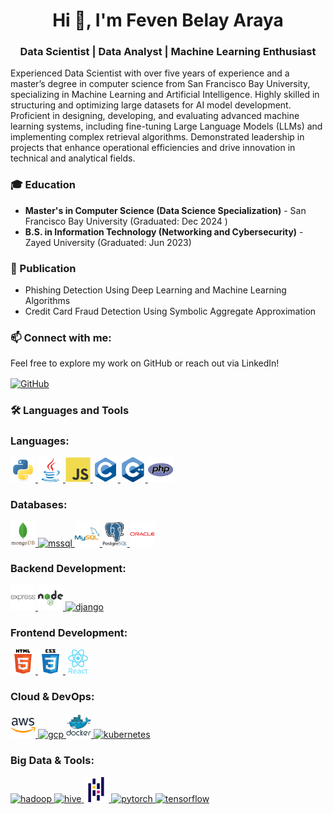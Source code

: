 <h1 align="center">Hi 👋, I'm Feven Belay Araya</h1>
<h3 align="center">Data Scientist | Data Analyst | Machine Learning Enthusiast
</h3>
<p>
Experienced Data Scientist with over five years of experience and a master’s degree in computer science from San Francisco Bay University, specializing in Machine Learning and Artificial Intelligence. Highly skilled in structuring and optimizing large datasets for AI model development. Proficient in designing, developing, and evaluating advanced machine learning systems, including fine-tuning Large Language Models (LLMs) and implementing complex retrieval algorithms. Demonstrated leadership in projects that enhance operational efficiencies and drive innovation in technical and analytical fields.


<h3 align="left">🎓 Education</h3>
<ul>
    <li><strong>Master's in Computer Science (Data Science Specialization)</strong> - San Francisco Bay University (Graduated: Dec 2024 )</li>
    <li><strong>B.S. in Information Technology (Networking and Cybersecurity)</strong> - Zayed University (Graduated: Jun 2023)</li>
</ul>

<h3 align="left"> 🔖 Publication </h3>
<ul>
    <li>Phishing Detection Using Deep Learning and Machine Learning Algorithms</li>
    <li> Credit Card Fraud Detection Using Symbolic Aggregate Approximation</li>
</ul>


<h3 align="left">📫 Connect with me:</h3>
Feel free to explore my work on GitHub or reach out via LinkedIn!
<p align="left">
    <a href="https://www.linkedin.com/in/feven-araya-7041841b0/" target="blank"></a>
        <a href="https://github.com/Feven-Belay?tab=repositories" target="blank"><img align="center" src="https://www.bing.com/images/search?view=detailV2&ccid=npYiKJGg&id=DC9487951C90229807CDFA29A9EE4779EE8D3250&thid=OIP.npYiKJGgk7gHCAydkFG_qwHaHa&mediaurl=https%3A%2F%2Fstatic.vecteezy.com%2Fsystem%2Fresources%2Fpreviews%2F025%2F270%2F403%2Foriginal%2Fgithub-logo-icon-free-vector.jpg&cdnurl=https%3A%2F%2Fth.bing.com%2Fth%2Fid%2FR.9e96222891a093b807080c9d9051bfab%3Frik%3DUDKN7nlH7qkp%252bg%26pid%3DImgRaw%26r%3D0&exph=1920&expw=1920&q=github+idon&simid=608050761715514326&FORM=IRPRST&ck=2CAF67FA1A9DE938874303BD0465F064&selectedIndex=9&itb=0&cw=1296&ch=637&ajaxhist=0&ajaxserp=0" alt="GitHub" height="30" width="40" /></a>
</p>



<h3 align="left">🛠 Languages and Tools</h3>

### Languages:
<p align="left"> 
<a href="https://www.python.org" target="_blank" rel="noreferrer"> <img src="https://raw.githubusercontent.com/devicons/devicon/master/icons/python/python-original.svg" alt="python" width="40" height="40"/> </a>   
<a href="https://www.java.com" target="_blank" rel="noreferrer"> <img src="https://raw.githubusercontent.com/devicons/devicon/master/icons/java/java-original.svg" alt="java" width="40" height="40"/> </a>    
<a href="https://developer.mozilla.org/en-US/docs/Web/JavaScript" target="_blank" rel="noreferrer"> <img src="https://raw.githubusercontent.com/devicons/devicon/master/icons/javascript/javascript-original.svg" alt="javascript" width="40" height="40"/> </a>    
<a href="https://www.cprogramming.com/" target="_blank" rel="noreferrer"> <img src="https://raw.githubusercontent.com/devicons/devicon/master/icons/c/c-original.svg" alt="c" width="40" height="40"/> </a> 
<a href="https://www.w3schools.com/cpp/" target="_blank" rel="noreferrer"> <img src="https://raw.githubusercontent.com/devicons/devicon/master/icons/cplusplus/cplusplus-original.svg" alt="cplusplus" width="40" height="40"/> </a>
<a href="https://www.php.net" target="_blank" rel="noreferrer"> <img src="https://raw.githubusercontent.com/devicons/devicon/master/icons/php/php-original.svg" alt="php" width="40" height="40"/> </a> 
</p>


### Databases:
<p align="left">
<a href="https://www.mongodb.com/" target="_blank" rel="noreferrer"> <img src="https://raw.githubusercontent.com/devicons/devicon/master/icons/mongodb/mongodb-original-wordmark.svg" alt="mongodb" width="40" height="40"/> </a> 
<a href="https://www.microsoft.com/en-us/sql-server" target="_blank" rel="noreferrer"> <img src="https://www.svgrepo.com/show/303229/microsoft-sql-server-logo.svg" alt="mssql" width="40" height="40"/> </a> 
<a href="https://www.mysql.com/" target="_blank" rel="noreferrer"> <img src="https://raw.githubusercontent.com/devicons/devicon/master/icons/mysql/mysql-original-wordmark.svg" alt="mysql" width="40" height="40"/> </a> 
<a href="https://www.postgresql.org" target="_blank" rel="noreferrer"> <img src="https://raw.githubusercontent.com/devicons/devicon/master/icons/postgresql/postgresql-original-wordmark.svg" alt="postgresql" width="40" height="40"/> </a> 
<a href="https://www.oracle.com/" target="_blank" rel="noreferrer"> <img src="https://raw.githubusercontent.com/devicons/devicon/master/icons/oracle/oracle-original.svg" alt="oracle" width="40" height="40"/> </a> 
</p>

### Backend Development:
<p align="left"> 
<a href="https://expressjs.com" target="_blank" rel="noreferrer"> <img src="https://raw.githubusercontent.com/devicons/devicon/master/icons/express/express-original-wordmark.svg" alt="express" width="40" height="40"/> </a> 
<a href="https://nodejs.org" target="_blank" rel="noreferrer"> <img src="https://raw.githubusercontent.com/devicons/devicon/master/icons/nodejs/nodejs-original-wordmark.svg" alt="nodejs" width="40" height="40"/> </a>
<a href="https://www.djangoproject.com/" target="_blank" rel="noreferrer"> <img src="https://cdn.worldvectorlogo.com/logos/django.svg" alt="django" width="40" height="40"/> </a> 
</p>

### Frontend Development:
<p align="left">
<a href="https://www.w3.org/html/" target="_blank" rel="noreferrer"> <img src="https://raw.githubusercontent.com/devicons/devicon/master/icons/html5/html5-original-wordmark.svg" alt="html5" width="40" height="40"/> </a>
<a href="https://www.w3schools.com/css/" target="_blank" rel="noreferrer"> <img src="https://raw.githubusercontent.com/devicons/devicon/master/icons/css3/css3-original-wordmark.svg" alt="css3" width="40" height="40"/> </a>
<a href="https://reactjs.org/" target="_blank" rel="noreferrer"> <img src="https://raw.githubusercontent.com/devicons/devicon/master/icons/react/react-original-wordmark.svg" alt="react" width="40" height="40"/> </a> 
</p>

### Cloud & DevOps:
<p align="left"> 
<a href="https://aws.amazon.com" target="_blank" rel="noreferrer"> <img src="https://raw.githubusercontent.com/devicons/devicon/master/icons/amazonwebservices/amazonwebservices-original-wordmark.svg" alt="aws" width="40" height="40"/> </a>
<a href="https://cloud.google.com" target="_blank" rel="noreferrer"> <img src="https://www.vectorlogo.zone/logos/google_cloud/google_cloud-icon.svg" alt="gcp" width="40" height="40"/> </a> 
<a href="https://www.docker.com/" target="_blank" rel="noreferrer"> <img src="https://raw.githubusercontent.com/devicons/devicon/master/icons/docker/docker-original-wordmark.svg" alt="docker" width="40" height="40"/> </a> 
<a href="https://kubernetes.io" target="_blank" rel="noreferrer"> <img src="https://www.vectorlogo.zone/logos/kubernetes/kubernetes-icon.svg" alt="kubernetes" width="40" height="40"/> </a> 
</p>

### Big Data & Tools:
<p align="left">
<a href="https://hadoop.apache.org/" target="_blank" rel="noreferrer"> <img src="https://www.vectorlogo.zone/logos/apache_hadoop/apache_hadoop-icon.svg" alt="hadoop" width="40" height="40"/> </a> 
<a href="https://hive.apache.org/" target="_blank" rel="noreferrer"> <img src="https://www.vectorlogo.zone/logos/apache_hive/apache_hive-icon.svg" alt="hive" width="40" height="40"/> </a> 
<a href="https://pandas.pydata.org/" target="_blank" rel="noreferrer"> <img src="https://raw.githubusercontent.com/devicons/devicon/2ae2a900d2f041da66e950e4d48052658d850630/icons/pandas/pandas-original.svg" alt="pandas" width="40" height="40"/> </a> 
<a href="https://pytorch.org/" target="_blank" rel="noreferrer"> <img src="https://www.vectorlogo.zone/logos/pytorch/pytorch-icon.svg" alt="pytorch" width="40" height="40"/> </a> 
<a href="https://www.tensorflow.org" target="_blank" rel="noreferrer"> <img src="https://www.vectorlogo.zone/logos/tensorflow/tensorflow-icon.svg" alt="tensorflow" width="40" height="40"/> </a> 
</p>
</table>
